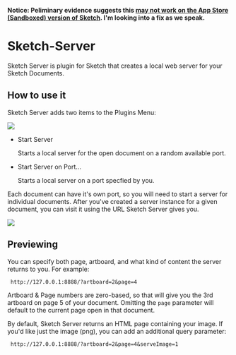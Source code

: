 **Notice: Peliminary evidence suggests this [may not work on the App Store (Sandboxed) version of Sketch](https://github.com/matt-curtis/Sketch-Server/issues/1). I'm looking into a fix as we speak.**

# Sketch-Server

Sketch Server is plugin for Sketch that creates a local web server for your Sketch Documents.

## How to use it ##

Sketch Server adds two items to the Plugins Menu:

![](https://i.imgur.com/ZEmnVPP.png)

- Start Server

  Starts a local server for the open document on a random available port.
  
- Start Server on Port...

  Starts a local server on a port specfied by you.
  
  
Each document can have it's own port, so you will need to start a server for individual documents.
After you've created a server instance for a given document, you can visit it using the URL Sketch Server gives you.

![](https://i.imgur.com/gEhh23W.png)

## Previewing ##

You can specify both page, artboard, and what kind of content the server returns to you. For example:

     http://127.0.0.1:8888/?artboard=2&page=4
     
Artboard & Page numbers are zero-based, so that will give you the 3rd artboard on page 5 of your document. Omitting the `page` parameter will default to the current page open in that document.

By default, Sketch Server returns an HTML page containing your image.
If you'd like just the image (png), you can add an additional query parameter:

     http://127.0.0.1:8888/?artboard=2&page=4&serveImage=1
